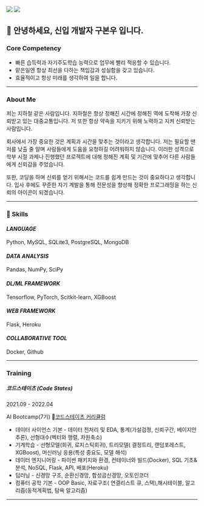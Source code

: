 <a href="https://www.notion.so/Data-Scientist-02384ef21687435fb1245f1d1c02861d" target="_blank"><img src="https://img.shields.io/badge/PORTFOLIO-색코드?style=flat-square&logo=이미지 이름&logoColor=white"/></a>
<a href="https://www.notion.so/Data-Scientist-5770e9ed206c4eb38c24666186952db0" target="_blank"><img src="https://img.shields.io/badge/RESUME-0101DF?style=flat-square&logo=이미지 이름&logoColor=white"/></a>

## 👋 안녕하세요, 신입 개발자 구본우 입니다.

### Core Competency

- 빠른 습득력과 자기주도학습 능력으로 업무에 빨리 적응할 수 있습니다.
- 맡은일엔 항상 최선을 다하는 책임감과 성실함을 갖고 있습니다.
- 효율적이고 항상 미래를 생각하여 일을 합니다.

---

### **About Me**

저는 지하철 같은 사람입니다. 지하철은 항상 정해진 시간에 정해진 역에 도착해 가장 신뢰받고 있는 대중교통입니다. 저 또한 항상 약속을 지키기 위해 노력하고 지켜 신뢰받는 사람입니다.

회사에서 가장 중요한 것은 계획과 시간을 맞추는 것이라고 생각합니다. 저는 필요할 땐 저를 낮출 줄 알며 사람들에게 도움을 요청하길 어려워하지 않습니다. 이러한 성격으로 학부 시절 과제나 진행했던 프로젝트에 대해 정해진 계획 및 기간에 맞추어 다른 사람들에게 신뢰감을 주었습니다.

또한, 코딩을 하며 신뢰를 얻기 위해서는 코드를 쉽게 만드는 것이 중요하다고 생각합니다. 입사 후에도 꾸준한 자기 계발을 통해 전문성을 향상해 정확한 프로그래밍을 하는 신뢰의 아이콘이 되겠습니다.

---

### 🌱 Skills

#### *LANGUAGE*

Python, MySQL, SQLite3, PostgreSQL, MongoDB

#### *DATA ANALYSIS*

Pandas, NumPy, SciPy

#### *DL/ML FRAMEWORK*

Tensorflow, PyTorch, Scitkit-learn, XGBoost

#### *WEB FRAMEWORK*

Flask, Heroku

#### *COLLABORATIVE TOOL*

Docker, Github

---

### Training

##### 코드스테이츠 (Code States)

2021.09 - 2022.04

AI Bootcamp(7기) 🔗[코드스테이츠 커리큘럼](https://www.notion.so/9492cb213ed240eeb7e52376f3058a48)

- 데이터 사이언스 기본 - 데이터 전처리 및 EDA, 통계(가설검정, 신뢰구간, 베이지안 추론), 선형대수(벡터와 행렬, 차원축소)
- 기계학습 - 선형모델(회귀, 로지스틱회귀), 트리모델( 결정트리, 랜덤포레스트, XGBoost), 머신러닝 응용(특성 중요도, 모델 해석)
- 데이터 엔지니어링 -  파이썬 패키지와 환경, 컨테이너와 빌드(Docker), SQL 기초&분석, NoSQL, Flask, API, 배포(Heroku)
- 딥러닝 - 신경망 구조, 순환신경망, 합성곱신경망, 오토인코더
- 컴퓨터 공학 기본 - OOP Basic, 자료구조( 연결리스트 큐, 스택),해시테이블, 알고리즘(동적계획법, 탐욕 알고리즘)

---
<!---
bon-u/bon-u is a ✨ special ✨ repository because its `README.md` (this file) appears on your GitHub profile.
You can click the Preview link to take a look at your changes.
--->
